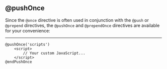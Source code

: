 ## @pushOnce

Since the `@once` directive is often used in conjunction with the `@push` or `@prepend` directives, the `@pushOnce` and `@prependOnce` directives are available for your convenience:

---

```blade
@pushOnce('scripts')
    <script>
        // Your custom JavaScript...
    </script>
@endPushOnce
```
